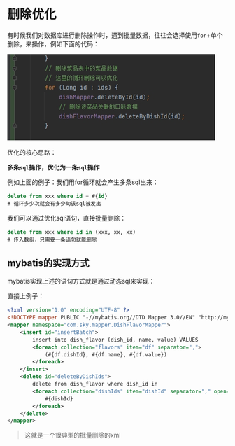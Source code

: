 # 删除优化

有时候我们对数据库进行删除操作时，遇到批量数据，往往会选择使用`for`+单个删除，来操作，例如下面的代码：

![06-删除优化01](assets/06-删除优化01.png)



优化的核心思路：

**多条`sql`操作，优化为一条`sql`操作**



例如上面的例子：我们用for循环就会产生多条sql出来：

```sql
delete from xxx where id = #{id}
# 循环多少次就会有多少句该sql被发出
```



我们可以通过优化sql语句，直接批量删除：

```sql
delete from xxx where id in (xxx, xx, xx)
# 传入数组，只需要一条语句就能删除
```



## mybatis的实现方式

mybatis实现上述的语句方式就是通过动态sql来实现：

直接上例子：

```xml
<?xml version="1.0" encoding="UTF-8" ?>
<!DOCTYPE mapper PUBLIC "-//mybatis.org//DTD Mapper 3.0//EN" "http://mybatis.org/dtd/mybatis-3-mapper.dtd" >
<mapper namespace="com.sky.mapper.DishFlavorMapper">
    <insert id="insertBatch">
        insert into dish_flavor (dish_id, name, value) VALUES
        <foreach collection="flavors" item="df" separator=",">
            (#{df.dishId}, #{df.name}, #{df.value})
        </foreach>
    </insert>
    <delete id="deleteByDishIds">
        delete from dish_flavor where dish_id in
        <foreach collection="dishIds" item="dishId" separator="," open="(" close=")">
            #{dishId}
        </foreach>
    </delete>
</mapper>
```

>这就是一个很典型的批量删除的xml